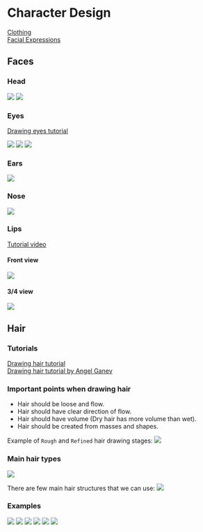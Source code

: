 # Character Design

[Clothing](Clothing/README.md)  
[Facial Expressions](Facial_Expressions/README.md)  

## Faces

### Head
![](img/face_proportions.PNG)
![](img/head_side_view.PNG)

### Eyes

[Drawing eyes tutorial](https://medibangpaint.com/en/use/2016/03/how-to-draw-eyes-in-medibang-paint/)

![](img/eyes.PNG)
![](img/eyes_examples.JPG)
![](img/eyes_tutorial.JPG)


### Ears
![](img/ears.PNG)

### Nose
![](img/nose.PNG)

### Lips
[Tutorial video](https://www.youtube.com/watch?v=pB5fyDLJGhE)

#### Front view
![](img/lips_tutorial1.JPG)

#### 3/4 view
![](img/lips_tutorial2.JPG)


## Hair

### Tutorials
[Drawing hair tutorial](https://www.youtube.com/watch?v=hgxvWvT4B7A)  
[Drawing hair tutorial by Angel Ganev](https://www.youtube.com/watch?v=ClAMuGEfFNM)  



### Important points when drawing hair
* Hair should be loose and flow.
* Hair should have clear direction of flow.
* Hair should have volume (Dry hair has more volume than wet).
* Hair should be created from masses and shapes.

Example of `Rough` and `Refined` hair drawing stages:
![](img/hair/hair1.JPG)

### Main hair types
![](img/hair/hair_types.JPG)

There are few main hair structures that we can use:
![](img/hair/hair_structures.JPG)

### Examples

![](img/hair/hair_examples.JPG)
![](img/hair/hair_examples2.JPG)
![](img/hair/hair_examples3.JPG)
![](img/hair/hair_examples4.JPG)
![](img/hair/hair_examples5.JPG)
![](img/hair/hair_examples6.JPG)


